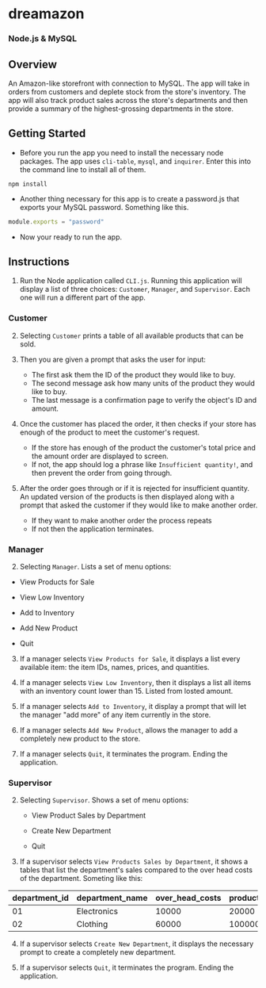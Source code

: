 # dreamazon

### Node.js & MySQL

## Overview

An Amazon-like storefront with connection to MySQL. The app will take in orders from customers and deplete stock from the store's inventory. The app will also track product sales across the store's departments and then provide a summary of the highest-grossing departments in the store.

## Getting Started

* Before you run the app you need to install the necessary node packages. The app uses `cli-table`, `mysql`, and `inquirer`. Enter this into the command line to install all of them.

```
npm install
```

* Another thing necessary for this app is to create a password.js that exports your MySQL password. Something like this.

``` javascript
module.exports = "password"
```

* Now your ready to run the app.

## Instructions

1. Run the Node application called `CLI.js`. Running this application will display a list of three choices: `Customer`, `Manager`, and `Supervisor`. Each one will run a different part of the app.

### Customer

2. Selecting `Customer` prints a table of all available products that can be sold. 

3. Then you are given a prompt that asks the user for input: 
   * The first ask them the ID of the product they would like to buy.
   * The second message ask how many units of the product they would like to buy.
   * The last message is a confirmation page to verify the object's ID and amount.

4. Once the customer has placed the order, it then checks if your store has enough of the product to meet the customer's request.
   * If the store has enough of the product the customer's total price and the amount order are displayed to screen.
   * If not, the app should log a phrase like `Insufficient quantity!`, and then prevent the order from going through.

5. After the order goes through or if it is rejected for insufficient quantity. An updated version of the products is then displayed along with a prompt that asked the customer if they would like to make another order.
   * If they want to make another order the process repeats
   * If not then the application terminates.

### Manager

2. Selecting `Manager`. Lists a set of menu options: 
  * View Products for Sale
    
  * View Low Inventory
    
  * Add to Inventory
    
  * Add New Product

  * Quit

3. If a manager selects `View Products for Sale`, it displays a list every available item: the item IDs, names, prices, and quantities.

4. If a manager selects `View Low Inventory`, then it displays a list all items with an inventory count lower than 15. Listed from losted amount.

5. If a manager selects `Add to Inventory`, it display a prompt that will let the manager "add more" of any item currently in the store.

6. If a manager selects `Add New Product`, allows the manager to add a completely new product to the store.
 
7. If a manager selects `Quit`, it terminates the program. Ending the application. 

### Supervisor

2. Selecting `Supervisor`. Shows a set of menu options: 

   * View Product Sales by Department

   * Create New Department

   * Quit

3. If a supervisor selects `View Products Sales by Department`, it shows a tables that list the department's sales compared to the over head costs of the department. Someting like this:

| department_id | department_name | over_head_costs | product_sales | total_profit |
| ------------- | --------------- | --------------- | ------------- | ------------ |
| 01            | Electronics     | 10000           | 20000         | 10000        |
| 02            | Clothing        | 60000           | 100000        | 40000        |


4. If a supervisor selects `Create New Department`, it displays the necessary prompt to create a completely new department.

5. If a supervisor selects `Quit`, it terminates the program. Ending the application.
